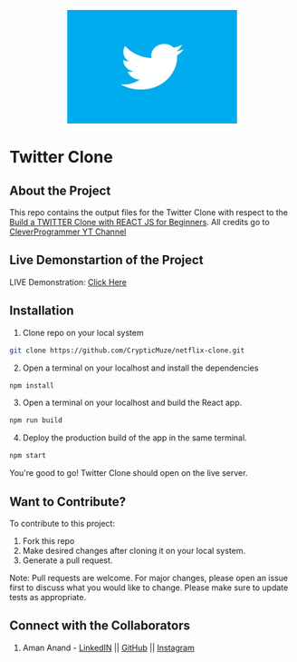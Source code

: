 <p align="center">
<img src="https://github.com/CrypticMuze/twitter-clone/blob/master/public/twitter.jpg" alt="TwitterLogo" height=200px width=300px/>
</p>

# Twitter Clone

## About the Project

  This repo contains the output files for the Twitter Clone with respect to the [Build a TWITTER Clone with REACT JS for Beginners](https://www.youtube.com/watch?v=rJjaqSTzOxI). All credits go to [CleverProgrammer YT Channel](https://www.youtube.com/channel/UCqrILQNl5Ed9Dz6CGMyvMTQ)

## Live Demonstartion of the Project

  LIVE Demonstration: [Click Here](https://twitter-clone-1906.web.app/)

## Installation

1. Clone repo on your local system

```bash
git clone https://github.com/CrypticMuze/netflix-clone.git
```
2. Open a terminal on your localhost and install the dependencies

```bash
npm install
```
3. Open a terminal on your localhost and build the React app.

```bash
npm run build
```

4. Deploy the production build of the app in the same terminal.
```bash
npm start
```
You're good to go! Twitter Clone should open on the live server.

## Want to Contribute?
To contribute to this project:
1. Fork this repo
2. Make desired changes after cloning it on your local system.
3. Generate a pull request.

Note: Pull requests are welcome. For major changes, please open an issue first to discuss what you would like to change. Please make sure to update tests as appropriate.

## Connect with the Collaborators
1. Aman Anand - [LinkedIN](https://www.linkedin.com/in/amanxanand/) || [GitHub](https://github.com/CrypticMuze) || [Instagram](https://www.instagram.com/_am.an.and_/)
